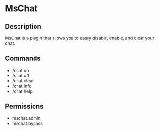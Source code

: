 # MsChat
## Description
MsChat is a plugin that allows you to easily disable, enable, and clear your chat.
## Commands
* /chat on
* /chat off
* /chat clear
* /chat info
* /chat help
## Permissions
* mschat.admin
* mschat.bypass
